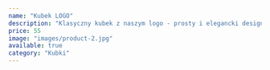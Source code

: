 ```yaml
---
name: "Kubek LOGO"
description: "Klasyczny kubek z naszym logo - prosty i elegancki design, który pokazuje Twoje wsparcie dla naszej organizacji."
price: 55
image: "images/product-2.jpg"
available: true
category: "Kubki"
---
```

